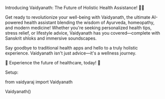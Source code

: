 Introducing Vaidyanath: The Future of Holistic Health Assistance! 🌿💥

Get ready to revolutionize your well-being with Vaidyanath, the ultimate AI-powered health assistant blending the wisdom of Ayurveda, homeopathy, and modern medicine! Whether you're seeking personalized health tips, stress relief, or lifestyle advice, Vaidyanath has you covered—complete with Sanskrit shloks and immersive soundscapes.

Say goodbye to traditional health apps and hello to a truly holistic experience. Vaidyanath isn't just advice—it's a wellness journey.

🌟 Experience the future of healthcare, today! 🌟

Setup:

from vaidyaraj import Vaidyanath

Vaidyanath()